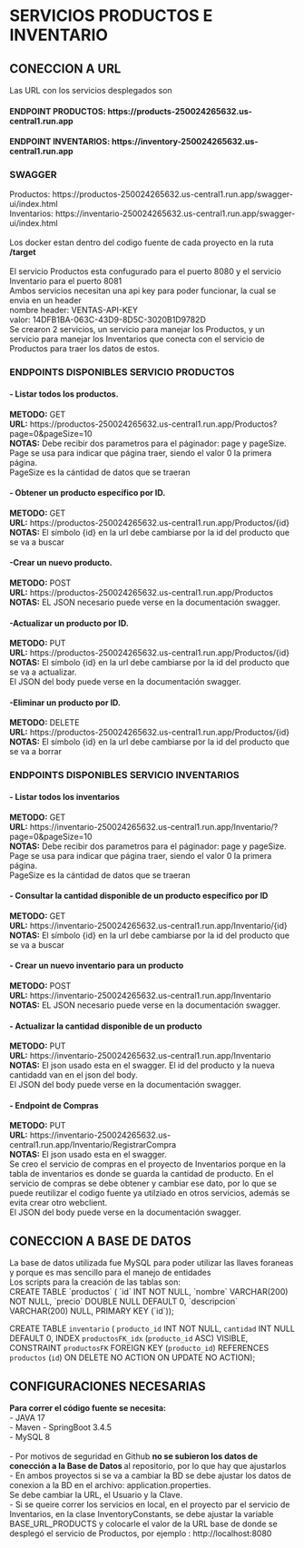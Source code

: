 <h1> SERVICIOS PRODUCTOS E INVENTARIO </h1> 
<h2> CONECCION A URL </h2> 
Las URL con los servicios desplegados son </br> 
<h4> ENDPOINT PRODUCTOS: https://products-250024265632.us-central1.run.app </h4>  
<h4> ENDPOINT INVENTARIOS: https://inventory-250024265632.us-central1.run.app </h4> 
<h3> SWAGGER</h3>
Productos: https://productos-250024265632.us-central1.run.app/swagger-ui/index.html</br> 
Inventarios: https://inventario-250024265632.us-central1.run.app/swagger-ui/index.html</br> </br> 
Los docker estan dentro del codigo fuente de cada proyecto en la ruta <b> /target</b> </br> </br> 
El servicio Productos esta confugurado para el puerto 8080 y el servicio Inventario para el puerto 8081</br> 
Ambos servicios necesitan una api key para poder funcionar, la cual se envia en un header</br> 
nombre header: VENTAS-API-KEY</br> 
valor: 14DFB1BA-063C-43D9-8D5C-3020B1D9782D
</br>
Se crearon 2 servicios, un servicio para manejar los Productos, y un servicio para manejar los Inventarios que conecta con el servicio de Productos para traer los datos de estos.</br>
<h3> ENDPOINTS DISPONIBLES SERVICIO PRODUCTOS </h3> 
<h4>- Listar todos los productos. </h4> 
<b>METODO:</b> GET</br>
<b>URL:</b> https://productos-250024265632.us-central1.run.app/Productos?page=0&pageSize=10</br>
<b>NOTAS:</b> Debe recibir dos parametros para el páginador: page y pageSize. </br>Page se usa para indicar que página traer, siendo el valor 0 la primera página. <br>PageSize es la cántidad de datos que se traeran
<h4>- Obtener un producto específico por ID. </h4> 
<b>METODO:</b> GET</br>
<b>URL:</b> https://productos-250024265632.us-central1.run.app/Productos/{id}</br>
<b>NOTAS:</b> El símbolo {id} en la url debe cambiarse por la id del producto que se va a buscar
<h4>-Crear un nuevo producto. </h4> 
<b>METODO:</b> POST</br>
<b>URL:</b> https://productos-250024265632.us-central1.run.app/Productos</br>
<b>NOTAS:</b> EL JSON necesario puede verse en la documentación swagger.
<h4>-Actualizar un producto por ID. </h4> 
<b>METODO:</b> PUT</br>
<b>URL:</b> https://productos-250024265632.us-central1.run.app/Productos/{id}</br>
<b>NOTAS:</b> El símbolo {id} en la url debe cambiarse por la id del producto que se va a actualizar. </br>
El JSON del body puede verse en la documentación swagger.
<h4>-Eliminar un producto por ID. </h4> 
<b>METODO:</b> DELETE</br>
<b>URL:</b> https://productos-250024265632.us-central1.run.app/Productos/{id}</br>
<b>NOTAS:</b> El símbolo {id} en la url debe cambiarse por la id del producto que se va a borrar
<h3> ENDPOINTS DISPONIBLES SERVICIO INVENTARIOS </h3> 
<h4>- Listar todos los inventarios </h4> 
<b>METODO:</b> GET</br>
<b>URL:</b> https://inventario-250024265632.us-central1.run.app/Inventario/?page=0&pageSize=10</br>
<b>NOTAS:</b> Debe recibir dos parametros para el páginador: page y pageSize. </br>Page se usa para indicar que página traer, siendo el valor 0 la primera página. <br>PageSize es la cántidad de datos que se traeran
<h4>- Consultar la cantidad disponible de un producto específico por ID </h4> 
<b>METODO:</b> GET</br>
<b>URL:</b> https://inventario-250024265632.us-central1.run.app/Inventario/{id}</br>
<b>NOTAS:</b>  El símbolo {id} en la url debe cambiarse por la id del producto que se va a buscar
<h4>- Crear un nuevo inventario para un producto </h4> 
<b>METODO:</b> POST</br>
<b>URL:</b> https://inventario-250024265632.us-central1.run.app/Inventario</br>
<b>NOTAS:</b>   EL JSON necesario puede verse en la documentación swagger.
<h4>- Actualizar la cantidad disponible de un producto </h4> 
<b>METODO:</b> PUT</br>
<b>URL:</b> https://inventario-250024265632.us-central1.run.app/Inventario</br>
<b>NOTAS:</b> El json usado esta en el swagger. El id del producto y la nueva cantidadd van en el json del body. </br>
El JSON del body puede verse en la documentación swagger.

<h4>- Endpoint de Compras </h4> 
<b>METODO:</b> PUT</br>
<b>URL:</b> https://inventario-250024265632.us-central1.run.app/Inventario/RegistrarCompra</br>
<b>NOTAS:</b> El json usado esta en el swagger.
</br>Se creo el servicio de compras en el proyecto de Inventarios porque en la tabla de inventarios es donde se guarda la cantidad de producto. En el servicio de compras se debe obtener y cambiar ese dato, 
por lo que se puede reutilizar el codigo fuente ya utilziado en otros servicios, además se evita crear otro webclient.
</br>
El JSON del body puede verse en la documentación swagger.


<h2> CONECCION A BASE DE DATOS </h2> 
La base de datos utilizada fue MySQL para poder utilizar las llaves foraneas y porque es mas sencillo para el manejo de entidades</br>
Los scripts para la creación de las tablas son:</br>
CREATE TABLE `productos` (
  `id` INT NOT NULL,
  `nombre` VARCHAR(200) NOT NULL,
  `precio` DOUBLE NULL DEFAULT 0,
  `descripcion` VARCHAR(200) NULL,
  PRIMARY KEY (`id`));</br>
  
CREATE TABLE `inventario` (
  `producto_id` INT NOT NULL,
  `cantidad` INT NULL DEFAULT 0,
  INDEX `productosFK_idx` (`producto_id` ASC) VISIBLE,
  CONSTRAINT `productosFK`
    FOREIGN KEY (`producto_id`)
    REFERENCES `productos` (`id`)
    ON DELETE NO ACTION
    ON UPDATE NO ACTION);</br>
<h2> CONFIGURACIONES NECESARIAS </h2> 
<b>Para correr el código fuente se necesita:</br></b>
     - JAVA 17</br>
     - Maven
     - SpringBoot 3.4.5</br>
     - MySQL 8</br>
  </br>   
- Por motivos de seguridad en Github <b> no se subieron los datos de conección a la Base de Datos </b> al repositorio, por lo que hay que ajustarlos</br>
- En ambos proyectos si se va a cambiar la BD se debe ajustar los datos de conexion a la BD en el archivo: application.properties.</br>
  Se debe cambiar la URL, el Usuario y la Clave.</br>
- Si se queire correr los servicios en local, en el proyecto par el servicio de Inventarios, en la clase InventoryConstants, se debe ajustar la variable BASE_URL_PRODUCTS y colocarle el valor de la URL base de donde se desplegó el servicio de Productos, por ejemplo : http://localhost:8080
